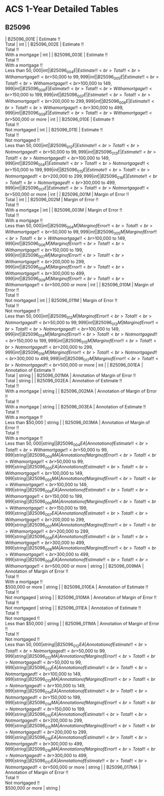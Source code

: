# ACS 1-Year Detailed Tables

## B25096

| B25096_001E | Estimate !!<br>Total | int |
| B25096_002E | Estimate !!<br>Total !!<br>With a mortgage | int |
| B25096_003E | Estimate !!<br>Total !!<br>With a mortgage !!<br>Less than $50,000 | int |
| B25096_004E | Estimate !!<br>Total !!<br>With a mortgage !!<br>$50,000 to $99,999 | int |
| B25096_005E | Estimate !!<br>Total !!<br>With a mortgage !!<br>$100,000 to $149,999 | int |
| B25096_006E | Estimate !!<br>Total !!<br>With a mortgage !!<br>$150,000 to $199,999 | int |
| B25096_007E | Estimate !!<br>Total !!<br>With a mortgage !!<br>$200,000 to $299,999 | int |
| B25096_008E | Estimate !!<br>Total !!<br>With a mortgage !!<br>$300,000 to $499,999 | int |
| B25096_009E | Estimate !!<br>Total !!<br>With a mortgage !!<br>$500,000 or more | int |
| B25096_010E | Estimate !!<br>Total !!<br>Not mortgaged | int |
| B25096_011E | Estimate !!<br>Total !!<br>Not mortgaged !!<br>Less than $50,000 | int |
| B25096_012E | Estimate !!<br>Total !!<br>Not mortgaged !!<br>$50,000 to $99,999 | int |
| B25096_013E | Estimate !!<br>Total !!<br>Not mortgaged !!<br>$100,000 to $149,999 | int |
| B25096_014E | Estimate !!<br>Total !!<br>Not mortgaged !!<br>$150,000 to $199,999 | int |
| B25096_015E | Estimate !!<br>Total !!<br>Not mortgaged !!<br>$200,000 to $299,999 | int |
| B25096_016E | Estimate !!<br>Total !!<br>Not mortgaged !!<br>$300,000 to $499,999 | int |
| B25096_017E | Estimate !!<br>Total !!<br>Not mortgaged !!<br>$500,000 or more | int |
| B25096_001M | Margin of Error !!<br>Total | int |
| B25096_002M | Margin of Error !!<br>Total !!<br>With a mortgage | int |
| B25096_003M | Margin of Error !!<br>Total !!<br>With a mortgage !!<br>Less than $50,000 | int |
| B25096_004M | Margin of Error !!<br>Total !!<br>With a mortgage !!<br>$50,000 to $99,999 | int |
| B25096_005M | Margin of Error !!<br>Total !!<br>With a mortgage !!<br>$100,000 to $149,999 | int |
| B25096_006M | Margin of Error !!<br>Total !!<br>With a mortgage !!<br>$150,000 to $199,999 | int |
| B25096_007M | Margin of Error !!<br>Total !!<br>With a mortgage !!<br>$200,000 to $299,999 | int |
| B25096_008M | Margin of Error !!<br>Total !!<br>With a mortgage !!<br>$300,000 to $499,999 | int |
| B25096_009M | Margin of Error !!<br>Total !!<br>With a mortgage !!<br>$500,000 or more | int |
| B25096_010M | Margin of Error !!<br>Total !!<br>Not mortgaged | int |
| B25096_011M | Margin of Error !!<br>Total !!<br>Not mortgaged !!<br>Less than $50,000 | int |
| B25096_012M | Margin of Error !!<br>Total !!<br>Not mortgaged !!<br>$50,000 to $99,999 | int |
| B25096_013M | Margin of Error !!<br>Total !!<br>Not mortgaged !!<br>$100,000 to $149,999 | int |
| B25096_014M | Margin of Error !!<br>Total !!<br>Not mortgaged !!<br>$150,000 to $199,999 | int |
| B25096_015M | Margin of Error !!<br>Total !!<br>Not mortgaged !!<br>$200,000 to $299,999 | int |
| B25096_016M | Margin of Error !!<br>Total !!<br>Not mortgaged !!<br>$300,000 to $499,999 | int |
| B25096_017M | Margin of Error !!<br>Total !!<br>Not mortgaged !!<br>$500,000 or more | int |
| B25096_001EA | Annotation of Estimate !!<br>Total | string |
| B25096_001MA | Annotation of Margin of Error !!<br>Total | string |
| B25096_002EA | Annotation of Estimate !!<br>Total !!<br>With a mortgage | string |
| B25096_002MA | Annotation of Margin of Error !!<br>Total !!<br>With a mortgage | string |
| B25096_003EA | Annotation of Estimate !!<br>Total !!<br>With a mortgage !!<br>Less than $50,000 | string |
| B25096_003MA | Annotation of Margin of Error !!<br>Total !!<br>With a mortgage !!<br>Less than $50,000 | string |
| B25096_004EA | Annotation of Estimate !!<br>Total !!<br>With a mortgage !!<br>$50,000 to $99,999 | string |
| B25096_004MA | Annotation of Margin of Error !!<br>Total !!<br>With a mortgage !!<br>$50,000 to $99,999 | string |
| B25096_005EA | Annotation of Estimate !!<br>Total !!<br>With a mortgage !!<br>$100,000 to $149,999 | string |
| B25096_005MA | Annotation of Margin of Error !!<br>Total !!<br>With a mortgage !!<br>$100,000 to $149,999 | string |
| B25096_006EA | Annotation of Estimate !!<br>Total !!<br>With a mortgage !!<br>$150,000 to $199,999 | string |
| B25096_006MA | Annotation of Margin of Error !!<br>Total !!<br>With a mortgage !!<br>$150,000 to $199,999 | string |
| B25096_007EA | Annotation of Estimate !!<br>Total !!<br>With a mortgage !!<br>$200,000 to $299,999 | string |
| B25096_007MA | Annotation of Margin of Error !!<br>Total !!<br>With a mortgage !!<br>$200,000 to $299,999 | string |
| B25096_008EA | Annotation of Estimate !!<br>Total !!<br>With a mortgage !!<br>$300,000 to $499,999 | string |
| B25096_008MA | Annotation of Margin of Error !!<br>Total !!<br>With a mortgage !!<br>$300,000 to $499,999 | string |
| B25096_009EA | Annotation of Estimate !!<br>Total !!<br>With a mortgage !!<br>$500,000 or more | string |
| B25096_009MA | Annotation of Margin of Error !!<br>Total !!<br>With a mortgage !!<br>$500,000 or more | string |
| B25096_010EA | Annotation of Estimate !!<br>Total !!<br>Not mortgaged | string |
| B25096_010MA | Annotation of Margin of Error !!<br>Total !!<br>Not mortgaged | string |
| B25096_011EA | Annotation of Estimate !!<br>Total !!<br>Not mortgaged !!<br>Less than $50,000 | string |
| B25096_011MA | Annotation of Margin of Error !!<br>Total !!<br>Not mortgaged !!<br>Less than $50,000 | string |
| B25096_012EA | Annotation of Estimate !!<br>Total !!<br>Not mortgaged !!<br>$50,000 to $99,999 | string |
| B25096_012MA | Annotation of Margin of Error !!<br>Total !!<br>Not mortgaged !!<br>$50,000 to $99,999 | string |
| B25096_013EA | Annotation of Estimate !!<br>Total !!<br>Not mortgaged !!<br>$100,000 to $149,999 | string |
| B25096_013MA | Annotation of Margin of Error !!<br>Total !!<br>Not mortgaged !!<br>$100,000 to $149,999 | string |
| B25096_014EA | Annotation of Estimate !!<br>Total !!<br>Not mortgaged !!<br>$150,000 to $199,999 | string |
| B25096_014MA | Annotation of Margin of Error !!<br>Total !!<br>Not mortgaged !!<br>$150,000 to $199,999 | string |
| B25096_015EA | Annotation of Estimate !!<br>Total !!<br>Not mortgaged !!<br>$200,000 to $299,999 | string |
| B25096_015MA | Annotation of Margin of Error !!<br>Total !!<br>Not mortgaged !!<br>$200,000 to $299,999 | string |
| B25096_016EA | Annotation of Estimate !!<br>Total !!<br>Not mortgaged !!<br>$300,000 to $499,999 | string |
| B25096_016MA | Annotation of Margin of Error !!<br>Total !!<br>Not mortgaged !!<br>$300,000 to $499,999 | string |
| B25096_017EA | Annotation of Estimate !!<br>Total !!<br>Not mortgaged !!<br>$500,000 or more | string |
| B25096_017MA | Annotation of Margin of Error !!<br>Total !!<br>Not mortgaged !!<br>$500,000 or more | string |


